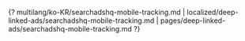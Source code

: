 {? multilang/ko-KR/searchadshq-mobile-tracking.md | localized/deep-linked-ads/searchadshq-mobile-tracking.md | pages/deep-linked-ads/searchadshq-mobile-tracking.md ?}
